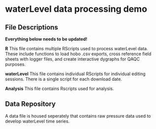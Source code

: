 # waterLevel data processing demo

## File Descriptions

**Everything below needs to be updated!**

**R** This file contains multiple RScripts used to process waterLevel data. These include functions to load hobo .csv exports,  cross reference field sheets with logger files, and create interactive dygraphs for QAQC purposes. 

**waterLevel** This file contains individual RScripts for individual editing sessions. There is a single script for each download date. 

**Analysis** This file contains Rscripts used for analysis. 

## Data Repository
A data file is housed seperately that contains raw pressure data used to develop waterLevel time series. 
